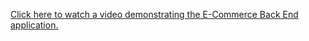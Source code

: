[Click here to watch a video demonstrating the E-Commerce Back End application.](https://www.dropbox.com/s/wmwdvv6gc11un6t/Video%20Feb%2014%202023%2C%205%2052%2038%20PM.mov?dl=0)
